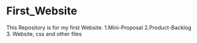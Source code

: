 # First_Website
This Repository is for my first Website.
1.Mini-Proposal
2.Product-Backlog
3. Website, css and other files
